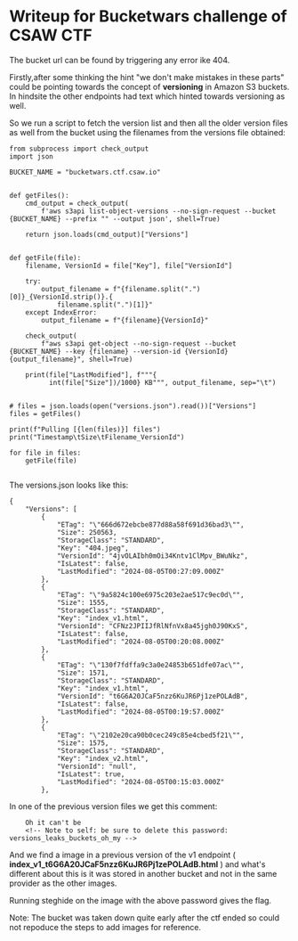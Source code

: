 # Writeup for Bucketwars challenge of CSAW CTF 

The bucket url can be found by triggering any error ike 404.


Firstly,after some thinking the hint "we don't make mistakes in these parts" could be pointing towards the concept of **versioning** in Amazon S3 buckets. 
In hindsite the other endpoints had text which hinted towards versioning as well.

So we run a script to fetch the version list and then all the older version files as well from the bucket using the filenames from the versions file obtained:

```
from subprocess import check_output
import json

BUCKET_NAME = "bucketwars.ctf.csaw.io"


def getFiles():
    cmd_output = check_output(
        f'aws s3api list-object-versions --no-sign-request --bucket {BUCKET_NAME} --prefix "" --output json', shell=True)

    return json.loads(cmd_output)["Versions"]


def getFile(file):
    filename, VersionId = file["Key"], file["VersionId"]

    try:
        output_filename = f"{filename.split(".")[0]}_{VersionId.strip()}.{
            filename.split(".")[1]}"
    except IndexError:
        output_filename = f"{filename}{VersionId}"

    check_output(
        f"aws s3api get-object --no-sign-request --bucket {BUCKET_NAME} --key {filename} --version-id {VersionId} {output_filename}", shell=True)

    print(file["LastModified"], f"""{
          int(file["Size"])/1000} KB""", output_filename, sep="\t")


# files = json.loads(open("versions.json").read())["Versions"]
files = getFiles()

print(f"Pulling [{len(files)}] files")
print("Timestamp\tSize\tFilename_VersionId")

for file in files:
    getFile(file)
	
```
The versions.json looks like this:
```
{
    "Versions": [
        {
            "ETag": "\"666d672ebcbe877d88a58f691d36bad3\"",
            "Size": 250563,
            "StorageClass": "STANDARD",
            "Key": "404.jpeg",
            "VersionId": "4jvOLAIbh0mOi34Kntv1ClMpv_BWuNkz",
            "IsLatest": false,
            "LastModified": "2024-08-05T00:27:09.000Z"
        },
        {
            "ETag": "\"9a5824c100e6975c203e2ae517c9ec0d\"",
            "Size": 1555,
            "StorageClass": "STANDARD",
            "Key": "index_v1.html",
            "VersionId": "CFNz2JPIIJfRlNfnVx8a45jgh0J90KxS",
            "IsLatest": false,
            "LastModified": "2024-08-05T00:20:08.000Z"
        },
        {
            "ETag": "\"130f7fdffa9c3a0e24853b651dfe07ac\"",
            "Size": 1571,
            "StorageClass": "STANDARD",
            "Key": "index_v1.html",
            "VersionId": "t6G6A20JCaF5nzz6KuJR6Pj1zePOLAdB",
            "IsLatest": false,
            "LastModified": "2024-08-05T00:19:57.000Z"
        },
        {
            "ETag": "\"2102e20ca90b0cec249c85e4cbed5f21\"",
            "Size": 1575,
            "StorageClass": "STANDARD",
            "Key": "index_v2.html",
            "VersionId": "null",
            "IsLatest": true,
            "LastModified": "2024-08-05T00:15:03.000Z"
        },
```
In one of the previous version files we get this comment:

```
    Oh it can't be
    <!-- Note to self: be sure to delete this password: versions_leaks_buckets_oh_my --> 
```

And we find a image in a previous version of the v1 endpoint ( <b>index_v1_t6G6A20JCaF5nzz6KuJR6Pj1zePOLAdB.html</b> ) and what's different about this is it was stored in another bucket and not in the same provider as the other images.

Running steghide on the image with the above password gives the flag.

Note: The bucket was taken down quite early after the ctf ended so could not repoduce the steps to add images for reference.
